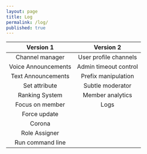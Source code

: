 ```yaml
---
layout: page
title: Log
permalink: /log/
published: true
---
```


<div class="page" markdown="1">

| Version 1           | Version 2  |
|:-------------:| :-----:|
Channel manager | User profile channels |
Voice Announcements | Admin timeout control |
Text Announcements | Prefix manipulation |
Set attribute | Subtle moderator |
Ranking System | Member analytics |
Focus on member | Logs |
Force update |  |
Corona |    |
Role Assigner |    |
Run command line |    |

<!-- <div id="disqus_thread">
If you have any feature you want implemented, send me an email @ 
{% if site.author.mail %}
    <a href="mailto:{{ site.author.mail }}" target="_blank"><span class="icon-mail_outline"></span></a>
{% endif %}
</div> -->

</div>
